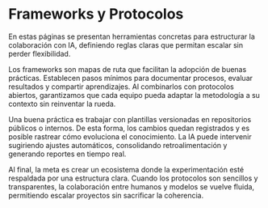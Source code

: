 # Frameworks y Protocolos

En estas páginas se presentan herramientas concretas para estructurar la colaboración con IA, definiendo reglas claras que permitan escalar sin perder flexibilidad.

Los frameworks son mapas de ruta que facilitan la adopción de buenas prácticas. Establecen pasos mínimos para documentar procesos, evaluar resultados y compartir aprendizajes. Al combinarlos con protocolos abiertos, garantizamos que cada equipo pueda adaptar la metodología a su contexto sin reinventar la rueda.

Una buena práctica es trabajar con plantillas versionadas en repositorios públicos o internos. De esta forma, los cambios quedan registrados y es posible rastrear cómo evoluciona el conocimiento. La IA puede intervenir sugiriendo ajustes automáticos, consolidando retroalimentación y generando reportes en tiempo real.

Al final, la meta es crear un ecosistema donde la experimentación esté respaldada por una estructura clara. Cuando los protocolos son sencillos y transparentes, la colaboración entre humanos y modelos se vuelve fluida, permitiendo escalar proyectos sin sacrificar la coherencia.
